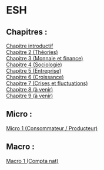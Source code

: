 # ESH
## Chapitres :
[Chapitre introductif](https://vaihess.github.io/eshece1/eshchapintro) <br />
[Chapitre 2 (Théories)](https://vaihess.github.io/eshece1/eshchap2)<br />
[Chapitre 3 (Monnaie et finance)](https://vaihess.github.io/eshece1/eshchap3)<br />
[Chapitre 4 (Sociologie)](https://vaihess.github.io/eshece1/eshchap4)<br />
[Chapitre 5 (Entreprise)](https://vaihess.github.io/eshece1/eshchap5)<br />
[Chapitre 6 (Croissance)](https://vaihess.github.io/eshece1/eshchap6)<br />
[Chapitre 7 (Crises et fluctuations)](https://vaihess.github.io/eshece1/eshchap7)<br />
[Chapitre 8 (à venir)](https://vaihess.github.io/eshece1/eshchap8)<br />
[Chapitre 9 (à venir)](https://vaihess.github.io/eshece1/eshchap9)<br />

## Micro :
[Micro 1 (Consommateur / Producteur)](https://vaihess.github.io/eshece1/eshmicro1)<br />

## Macro :
[Macro 1 (Compta nat)](https://vaihess.github.io/eshece1/eshchap1)<br />
